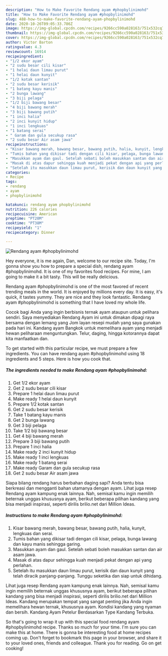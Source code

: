 ```yaml
---
description: "How to Make Favorite Rendang ayam #phopbylinimohd"
title: "How to Make Favorite Rendang ayam #phopbylinimohd"
slug: 488-how-to-make-favorite-rendang-ayam-phopbylinimohd
date: 2020-10-26T09:05:33.786Z
image: https://img-global.cpcdn.com/recipes/9266cc590a028163/751x532cq70/rendang-ayam-phopbylinimohd-resipi-foto-utama.jpg
thumbnail: https://img-global.cpcdn.com/recipes/9266cc590a028163/751x532cq70/rendang-ayam-phopbylinimohd-resipi-foto-utama.jpg
cover: https://img-global.cpcdn.com/recipes/9266cc590a028163/751x532cq70/rendang-ayam-phopbylinimohd-resipi-foto-utama.jpg
author: Victor Barton
ratingvalue: 4.3
reviewcount: 16914
recipeingredient:
- "1/2 ekor ayam"
- "2 sudu besar cili kisar"
- "1 helai daun limau purut"
- "1 helai daun kunyit"
- "1/2 kotak santan"
- "2 sudu besar kerisik"
- "1 batang kayu manis"
- "2 bunga lawang"
- "3 biji pelaga"
- "1/2 biji bawang besar"
- "4 biji bawang merah"
- "3 biji bawang putih"
- "1 inci halia"
- "2 inci kunyit hidup"
- "1 inci lengkuas"
- "1 batang serai"
- " Garam dan gula secukup rasa"
- "2 sudu besar Air asam jawa"
recipeinstructions:
- "Kisar bawang merah, bawang besar, bawang putih, halia, kunyit, lengkuas dan serai."
- "Tumis bahan yang dikisar tadi dengan cili kisar, pelaga, bunga lawang dan kayu manis sehingga garing."
- "Masukkan ayam dan gaul. Setelah sebati boleh masukkan santan dan air asam jawa."
- "Masak di atas dapur sehingga kuah menjadi pekat dengan api yang perlahan."
- "Setelah itu masukkan daun limau purut, kerisik dan daun kunyit yang telah diracik panjang-panjang. Tunggu seketika dan siap untuk dihidang."
categories:
- Recipe
tags:
- rendang
- ayam
- phopbylinimohd

katakunci: rendang ayam phopbylinimohd 
nutrition: 226 calories
recipecuisine: American
preptime: "PT20M"
cooktime: "PT38M"
recipeyield: "1"
recipecategory: Dinner

---
```



![Rendang ayam #phopbylinimohd](https://img-global.cpcdn.com/recipes/9266cc590a028163/751x532cq70/rendang-ayam-phopbylinimohd-resipi-foto-utama.jpg)

Hey everyone, it is me again, Dan, welcome to our recipe site. Today, I'm gonna show you how to prepare a special dish, rendang ayam #phopbylinimohd. It is one of my favorites food recipes. For mine, I am going to make it a bit tasty. This will be really delicious.

Rendang ayam #phopbylinimohd is one of the most favored of recent trending meals in the world. It is enjoyed by millions every day. It is easy, it's quick, it tastes yummy. They are nice and they look fantastic. Rendang ayam #phopbylinimohd is something that I have loved my whole life.

Cocok bagi Anda yang ingin berbisnis ternak ayam ataupun untuk pelihara sendiri. Saya menyediakan Rendang Ayam ini untuk dimakan dipagi raya bersama dengan lemang yang Jom layan resepi mudah yang saya gunakan pada hari ini. Kandang ayam Bangkok untuk memelihara ayam yang menjadi hewan peliharaan menguntungkan. Telur, daging, hingga kotorannya dapat kita manfaatkan dan.


To get started with this particular recipe, we must prepare a few ingredients. You can have rendang ayam #phopbylinimohd using 18 ingredients and 5 steps. Here is how you cook that.

<!--inarticleads1-->

##### The ingredients needed to make Rendang ayam #phopbylinimohd:

1. Get 1/2 ekor ayam
1. Get 2 sudu besar cili kisar
1. Prepare 1 helai daun limau purut
1. Make ready 1 helai daun kunyit
1. Prepare 1/2 kotak santan
1. Get 2 sudu besar kerisik
1. Take 1 batang kayu manis
1. Get 2 bunga lawang
1. Get 3 biji pelaga
1. Take 1/2 biji bawang besar
1. Get 4 biji bawang merah
1. Prepare 3 biji bawang putih
1. Prepare 1 inci halia
1. Make ready 2 inci kunyit hidup
1. Make ready 1 inci lengkuas
1. Make ready 1 batang serai
1. Make ready  Garam dan gula secukup rasa
1. Get 2 sudu besar Air asam jawa


Siapa bilang rendang harus berbahan daging sapi? Anda tentu bisa berkreasi dan mengganti bahan utamanya dengan ayam. Lihat juga resep Rendang ayam kampung enak lainnya. Nah, semisal kamu ingin memilih beternak unggas khususnya ayam, berikut beberapa pilihan kandang yang bisa menjadi inspirasi, seperti dirilis brilio.net dari Million Ideas. 

<!--inarticleads2-->

##### Instructions to make Rendang ayam #phopbylinimohd:

1. Kisar bawang merah, bawang besar, bawang putih, halia, kunyit, lengkuas dan serai.
1. Tumis bahan yang dikisar tadi dengan cili kisar, pelaga, bunga lawang dan kayu manis sehingga garing.
1. Masukkan ayam dan gaul. Setelah sebati boleh masukkan santan dan air asam jawa.
1. Masak di atas dapur sehingga kuah menjadi pekat dengan api yang perlahan.
1. Setelah itu masukkan daun limau purut, kerisik dan daun kunyit yang telah diracik panjang-panjang. Tunggu seketika dan siap untuk dihidang.


Lihat juga resep Rendang ayam kampung enak lainnya. Nah, semisal kamu ingin memilih beternak unggas khususnya ayam, berikut beberapa pilihan kandang yang bisa menjadi inspirasi, seperti dirilis brilio.net dari Million Ideas. Kandang merupakan tempat yang sangat penting jika Anda ingin memelihara hewan ternak, khususnya ayam. Kondisi kandang yang nyaman dan bersih. Kandang Ayam Petelur Berdasarkan Type Kandang Terbuka. 

So that's going to wrap it up with this special food rendang ayam #phopbylinimohd recipe. Thanks so much for your time. I'm sure you can make this at home. There is gonna be interesting food at home recipes coming up. Don't forget to bookmark this page in your browser, and share it to your loved ones, friends and colleague. Thank you for reading. Go on get cooking!
